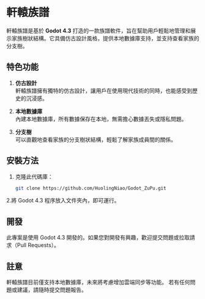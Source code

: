 # 軒轅族譜

軒轅族譜是基於 **Godot 4.3** 打造的一款族譜軟件，旨在幫助用戶輕鬆地管理和展示家族樹狀結構。它具備仿古設計風格，提供本地數據庫支持，並支持查看家族的分支樹。

## 特色功能

1. **仿古設計**  
   軒轅族譜擁有獨特的仿古設計，讓用戶在使用現代技術的同時，也能感受到歷史的沉浸感。

2. **本地數據庫**  
   內建本地數據庫，所有數據保存在本地，無需擔心數據丟失或隱私問題。

3. **分支樹**  
   可以直觀地查看家族的分支樹狀結構，輕鬆了解家族成員間的關係。

## 安裝方法

1. 克隆此代碼庫：
   ```bash
   git clone https://github.com/HuolingNiao/Godot_ZuPu.git
2.將 Godot 4.3 程序放入文件夾內，即可運行。

## 開發

此專案是使用 Godot 4.3 開發的。如果您對開發有興趣，歡迎提交問題或拉取請求（Pull Requests）。

## 註意

軒轅族譜目前僅支持本地數據庫，未來將考慮增加雲端同步等功能。
若有任何問題或建議，請隨時提交問題報告。
